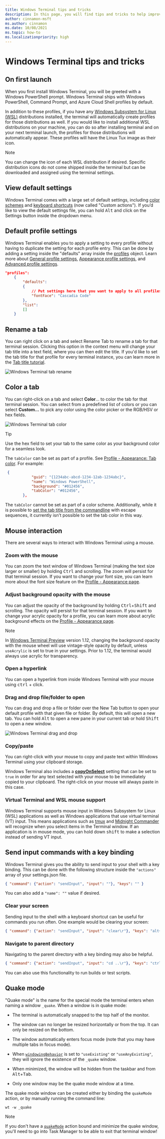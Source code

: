 ```yaml
---
title: Windows Terminal tips and tricks
description: In this page, you will find tips and tricks to help improve your Windows Terminal experience.
author: cinnamon-msft
ms.author: cinnamon
ms.date: 10/08/2021
ms.topic: how-to
ms.localizationpriority: high
---
```


# Windows Terminal tips and tricks

## On first launch

When you first install Windows Terminal, you will be greeted with a Windows PowerShell prompt. Windows Terminal ships with Windows PowerShell, Command Prompt, and Azure Cloud Shell profiles by default.

In addition to these profiles, if you have any [Windows Subsystem for Linux (WSL)](/windows/wsl) distributions installed, the terminal will automatically create profiles for those distributions as well. If you would like to install additional WSL distributions on your machine, you can do so after installing terminal and on your next terminal launch, the profiles for those distributions will automatically appear. These profiles will have the Linux Tux image as their icon.

> [!NOTE]
> You can change the icon of each WSL distribution if desired. Specific distribution icons do not come shipped inside the terminal but can be downloaded and assigned using the terminal settings.

## View default settings

Windows Terminal comes with a large set of default settings, including [color schemes](./customize-settings/color-schemes.md) and [keyboard shortcuts](./customize-settings/actions.md) (now called "Custom actions"). If you’d like to view the default settings file, you can hold <kbd>Alt</kbd> and click on the Settings button inside the dropdown menu.

## Default profile settings

Windows Terminal enables you to apply a setting to every profile without having to duplicate the setting for each profile entry. This can be done by adding a setting inside the "defaults" array inside the [profiles](./customize-settings/profile-general.md) object. Learn more about [General profile settings](./customize-settings/profile-general.md), [Appearance profile settings](./customize-settings/profile-appearance.md), and [Advanced profile settings](./customize-settings/profile-advanced.md).

```json
"profiles":
    {
        "defaults":
        {
            // Put settings here that you want to apply to all profiles.
            "fontFace": "Cascadia Code"
        },
        "list":
        []
    }
```

## Rename a tab

You can right click on a tab and select Rename Tab to rename a tab for that terminal session. Clicking this option in the context menu will change your tab title into a text field, where you can then edit the title. If you'd like to set the tab title for that profile for every terminal instance, you can learn more in the [Tab title tutorial](./tutorials/tab-title.md).

![Windows Terminal tab rename](./images/tab-rename.gif)

## Color a tab

You can right-click on a tab and select **Color**... to color the tab for that terminal session. You can select from a predefined list of colors or you can select **Custom...** to pick any color using the color picker or the RGB/HSV or hex fields.

![Windows Terminal tab color](./images/tab-color.png)

> [!TIP]
> Use the hex field to set your tab to the same color as your background color for a seamless look.

The `tabColor` can be set as part of a profile. See [Profile - Appearance: Tab color](./customize-settings/profile-appearance.md#tab-color). For example:

```json
 {
            "guid": "{1234abc-abcd-1234-12ab-1234abc}",
            "name": "Windows PowerShell",
            "background": "#012456",
            "tabColor": "#012456",
        },
```

The `tabColor` cannot be set as part of a color scheme. Additionally, while it is possible to [set the tab title from the commandline](./tutorials/tab-title.md) with escape sequences, it currently isn't possible to set the tab color in this way.

## Mouse interaction

There are several ways to interact with Windows Terminal using a mouse.

### Zoom with the mouse

You can zoom the text window of Windows Terminal (making the text size larger or smaller) by holding <kbd>Ctrl</kbd> and scrolling. The zoom will persist for that terminal session. If you want to change your font size, you can learn more about the font size feature on the [Profile - Appearance page](./customize-settings/profile-appearance.md#text).

### Adjust background opacity with the mouse

You can adjust the opacity of the background by holding <kbd>Ctrl</kbd>+<kbd>Shift</kbd> and scrolling. The opacity will persist for that terminal session. If you want to change your acrylic opacity for a profile, you can learn more about acrylic background effects on the [Profile - Appearance page](./customize-settings/profile-appearance.md#transparency).

> [!NOTE]
> In [Windows Terminal Preview](https://aka.ms/terminal-preview) version 1.12, changing the background opacity with the mouse wheel will use vintage-style opacity by default, unless `useAcrylic` is set to true in your settings. Prior to 1.12, the terminal would always use acrylic for transparency.

### Open a hyperlink

You can open a hyperlink from inside Windows Terminal with your mouse using <kbd>ctrl</kbd> + click.

### Drag and drop file/folder to open

You can drag and drop a file or folder over the New Tab button to open your default profile with that given file or folder. By default, this will open a new tab. You can hold <kbd>Alt</kbd> to open a new pane in your current tab or hold <kbd>Shift</kbd> to open a new window.

![Windows Terminal drag and drop](./images/drag-and-drop.gif)

### Copy/paste

You can right-click with your mouse to copy and paste text within Windows Terminal using your clipboard storage.

Windows Terminal also includes a **[copyOnSelect](./customize-settings/interaction.md#automatically-copy-selection-to-clipboard)** setting that can be set to `true` in order for any text selected with your mouse to be immediately copied to your clipboard. The right-click on your mouse will always paste in this case.

### Virtual Terminal and WSL mouse support

Windows Terminal supports mouse input in Windows Subsystem for Linux (WSL) applications as well as Windows applications that use virtual terminal (VT) input. This means applications such as [tmux](https://github.com/tmux/tmux/wiki) and [Midnight Commander](https://www.linuxhelp.com/how-to-install-midnight-commander-in-linux) will recognize when you select items in the Terminal window. If an application is in mouse mode, you can hold down <kbd>shift</kbd> to make a selection instead of sending VT input.

## Send input commands with a key binding

Windows Terminal gives you the ability to send input to your shell with a key binding. This can be done with the following structure inside the `"actions"` array of your settings.json file.

```json
{ "command": {"action": "sendInput", "input": ""}, "keys": "" }
```

You can also add a `"name": ""` value if desired.

### Clear your screen

Sending input to the shell with a keyboard shortcut can be useful for commands you run often. One example would be clearing your screen:

```json
{ "command": {"action": "sendInput", "input": "clear\r"}, "keys": "alt+k", "name": "clear terminal" }
```

### Navigate to parent directory

Navigating to the parent directory with a key binding may also be helpful.

```json
{ "command": {"action": "sendInput", "input": "cd ..\r"}, "keys": "ctrl+up" }
```

You can also use this functionality to run builds or test scripts.

## Quake mode

"Quake mode" is the name for the special mode the terminal enters when naming a window `_quake`. When a window is in quake mode:

* The terminal is automatically snapped to the top half of the monitor.

* The window can no longer be resized horizontally or from the top. It can only be resized on the bottom.

* The window automatically enters focus mode (note that you may have multiple tabs in focus mode).

* When [`windowingBehavior`](./customize-settings/startup.md#new-instance-behavior) is set to `"useExisting"` or `"useAnyExisting"`, they will ignore the existence of the `_quake` window.

* When minimized, the window will be hidden from the taskbar and from <kbd>Alt</kbd>+<kbd>Tab</kbd>.

* Only one window may be the quake mode window at a time.

The quake mode window can be created either by binding the `quakeMode` action, or by manually running the command line:

```console
wt -w _quake
```

> [!NOTE]
> If you don't have a [`quakeMode`](./customize-settings/actions.md#global-commands) action bound and minimize the quake window, you'll need to go into Task Manager to be able to exit that terminal window!
